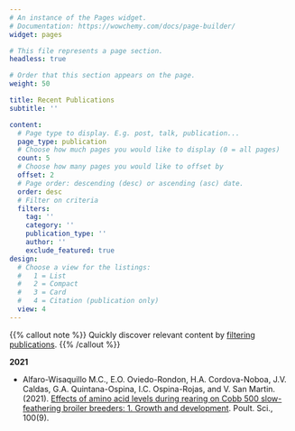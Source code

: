 ```yaml
---
# An instance of the Pages widget.
# Documentation: https://wowchemy.com/docs/page-builder/
widget: pages

# This file represents a page section.
headless: true

# Order that this section appears on the page.
weight: 50

title: Recent Publications
subtitle: ''

content:
  # Page type to display. E.g. post, talk, publication...
  page_type: publication
  # Choose how much pages you would like to display (0 = all pages)
  count: 5
  # Choose how many pages you would like to offset by
  offset: 2
  # Page order: descending (desc) or ascending (asc) date.
  order: desc
  # Filter on criteria
  filters:
    tag: ''
    category: ''
    publication_type: ''
    author: ''
    exclude_featured: true
design:
  # Choose a view for the listings:
  #   1 = List
  #   2 = Compact
  #   3 = Card
  #   4 = Citation (publication only)
  view: 4
---
```


{{% callout note %}}
Quickly discover relevant content by [filtering publications](./publication/).
{{% /callout %}}

**2021**

- Alfaro-Wisaquillo M.C., E.O. Oviedo-Rondon, H.A. Cordova-Noboa, J.V. Caldas, G.A. Quintana-Ospina, I.C. Ospina-Rojas, and V. San Martin. (2021). [Effects of amino acid levels during rearing on Cobb 500 slow-feathering broiler breeders: 1. Growth and development](https://doi.org/10.1016/j.psj.2021.101327). Poult. Sci., 100(9).
